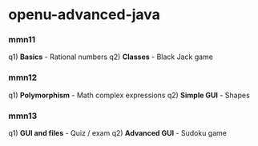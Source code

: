 # openu-advanced-java

### mmn11
q1) **Basics** - Rational numbers
q2) **Classes** - Black Jack game

### mmn12
q1) **Polymorphism** - Math complex expressions
q2) **Simple GUI** - Shapes

### mmn13
q1) **GUI and files** - Quiz / exam
q2) **Advanced GUI** - Sudoku game
